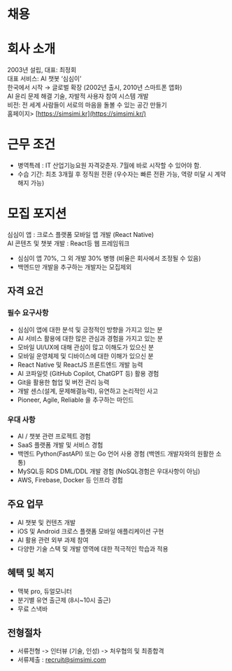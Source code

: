 # **채용**

# **회사 소개**

2003년 설립, 대표: 최정회  
대표 서비스: AI 챗봇 ‘심심이’  
한국에서 시작 → 글로벌 확장 (2002년 출시, 2010년 스마트폰 앱화)  
AI 윤리 문제 해결 기술, 자발적 사용자 참여 시스템 개발  
비전: 전 세계 사람들이 서로의 마음을 돌볼 수 있는 공간 만들기  
홈페이지\> [https://simsimi.kr](https://simsimi.kr/)

# **근무 조건**

* 병역특례 : IT 산업기능요원 자격갖춘자. 7월에 바로 시작할 수 있어야 함.  
* 수습 기간: 최초 3개월 후 정직원 전환 (우수자는 빠른 전환 가능, 역량 미달 시 계약 해지 가능)

# **모집 포지션**

심심이 앱 : 크로스 플랫폼 모바일 앱 개발 (React Native)  
AI 콘텐츠 및 챗봇 개발 : React등 웹 프레임워크

* 심심이 앱 70%, 그 외 개발 30% 병행 (비율은 회사에서 조정될 수 있음)  
* 백엔드만 개발을 추구하는 개발자는 모집제외

## **자격 요건**

### **필수 요구사항**

* 심심이 앱에 대한 분석 및 긍정적인 방향을 가지고 있는 분  
* AI 서비스 활용에 대한 많은 관심과 경험을 가지고 있는 분  
* 모바일 UI/UX에 대해 관심이 많고 이해도가 있으신 분  
* 모바일 운영체제 및 디바이스에 대한 이해가 있으신 분  
* React Native 및 ReactJS 프론트엔드 개발 능력  
* AI 코파일럿 (GitHub Copilot, ChatGPT 등) 활용 경험  
* Git을 활용한 협업 및 버전 관리 능력  
* 개발 센스(설계, 문제해결능력), 유연하고 논리적인 사고  
* Pioneer, Agile, Reliable 을 추구하는 마인드

### **우대 사항**

* AI / 챗봇 관련 프로젝트 경험  
* SaaS 플랫폼 개발 및 서비스 경험  
* 백엔드 Python(FastAPI) 또는 Go 언어 사용 경험 (백엔드 개발자와의 원활한 소통)  
* MySQL등 RDS DML/DDL 개발 경험 (NoSQL경험은 우대사항이 아님)  
* AWS, Firebase, Docker 등 인프라 경험

## **주요 업무**

* AI 챗봇 및 컨텐츠 개발  
* iOS 및 Android 크로스 플랫폼 모바일 애플리케이션 구현  
* AI 활용 관련 외부 과제 참여  
* 다양한 기술 스택 및 개발 영역에 대한 적극적인 학습과 적용

## **혜택 및 복지**

* 맥북 pro, 듀얼모니터  
* 분기별 유연 출근제 (8시\~10시 출근)  
* 무료 스낵바

## **전형절차**

* 서류전형 \-\> 인터뷰 (기술, 인성) \-\> 처우협의 및 최종합격
* 서류제출 : recruit@simsimi.com

